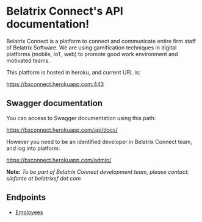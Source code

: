 Belatrix Connect's API documentation!
=====================================

Belatrix Connect is a platform to connect and communicate entire firm staff of Belatrix Software.
We are using gamification techniques in digital platforms (mobile, IoT, web) to promote good work environment and motivated teams.

This platform is hosted in heroku, and current URL is:

https://bxconnect.herokuapp.com:443

Swagger documentation
---------------------

You can access to Swagger documentation using this path:

https://bxconnect.herokuapp.com/api/docs/

However you need to be an identified developer in Belatrix Connect team, and log into platform:

https://bxconnect.herokuapp.com/admin/

**Note:** *To be part of Belatrix Connect development team, please contact: sinfante at belatrixsf dot com*

Endpoints
---------

* [Employees](employees.md)
